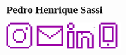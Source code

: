 <style>
  @font-face {
    font-family: 'Press Start 2P';
    src: url('./font/PressStart2P-Regular.ttf') format('truetype');
  }

  body {
    font-family: 'Press Start 2P', cursive;
  }

  h1 {
    font-family: 'Press Start 2P', cursive;
    text-align: left;
    margin-top: 20px;
  }

  .social-icons img {
    margin-right: 12px;
    vertical-align: top;
  }
</style>

<!--<img align="right" width="250px" style="margin-top:-20px" src="https://i.ibb.co/H2Vnn9B/photo-2021-12-23-11-04-10-removebg-preview.png">-->

</br>
</br>

<div dsplay="inline-block">
 
 <h1 align="left">Pedro Henrique Sassi</h1>
 <a href="https://www.instagram.com/pedrohsassi/">
    <img align="left" width="70px" src="./images/instagram.svg" alt="instagram" style="vertical-align:top; margin-right: 12px">
  </a> 
  <a href="mailto:pedro.2019010346@aluno.iffar.edu.br">
    <img align="left" width="70px" src="./images/mail.svg" alt="twitter" style="vertical-align:top; margin-right: 12px;">
  </a>
  <a href="https://www.linkedin.com/in/pedrohgsassi">
    <img width="70px" src="./images/linkedin.svg" alt="linkedin" style="vertical-align:top;">
  </a>
    <a href="https://t.me/PedroHSassii">
    <img width="70px" src="./images/mobile.svg" alt="Telegram" style="vertical-align:top;margin-right: 8px;">
  </a>
</div>





</br>
</br>
